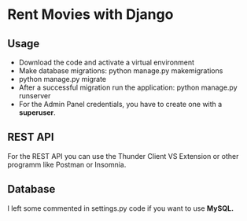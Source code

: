 # Rent Movies with Django

## Usage
- Download the code and activate a virtual environment
- Make database migrations: python manage.py makemigrations
- python manage.py migrate
- After a successful migration run the application: python manage.py runserver
- For the Admin Panel credentials, you have to create one with a **superuser**.

## REST API
For the REST API you can use the Thunder Client VS Extension or other programm like Postman or Insomnia.

## Database
I left some commented in settings.py code if you want to use **MySQL.**